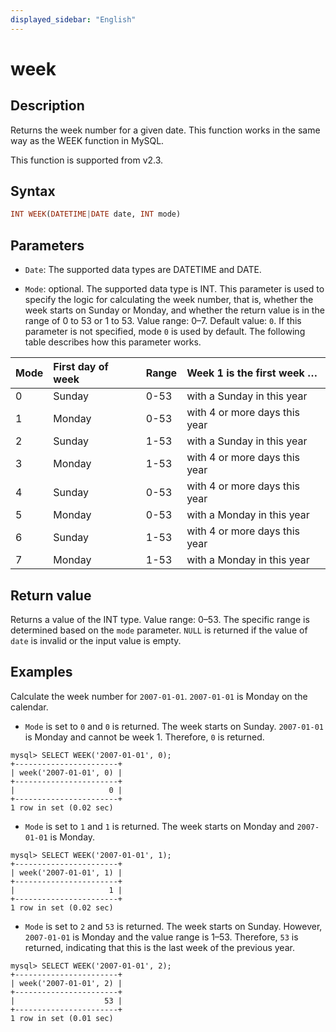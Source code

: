 ```yaml
---
displayed_sidebar: "English"
---
```


# week

## Description

Returns the week number for a given date. This function works in the same way as the WEEK function in MySQL.

This function is supported from v2.3.

## Syntax

```Haskell
INT WEEK(DATETIME|DATE date, INT mode)
```

## Parameters

- `Date`: The supported data types are DATETIME and DATE.

- `Mode`: optional. The supported data type is INT. This parameter is used to specify the logic for calculating the week number, that is, whether the week starts on Sunday or Monday, and whether the return value is in the range of 0 to 53 or 1 to 53. Value range: 0–7. Default value: `0`. If this parameter is not specified, mode `0` is used by default. The following table describes how this parameter works.

| Mode | First day of week | Range | Week 1 is the first week …    |
| :--- | :---------------- | :---- | :---------------------------- |
| 0    | Sunday            | 0-53  | with a Sunday in this year    |
| 1    | Monday            | 0-53  | with 4 or more days this year |
| 2    | Sunday            | 1-53  | with a Sunday in this year    |
| 3    | Monday            | 1-53  | with 4 or more days this year |
| 4    | Sunday            | 0-53  | with 4 or more days this year |
| 5    | Monday            | 0-53  | with a Monday in this year    |
| 6    | Sunday            | 1-53  | with 4 or more days this year |
| 7    | Monday            | 1-53  | with a Monday in this year    |

## Return value

Returns a value of the INT type. Value range: 0–53. The specific range is determined based on the `mode` parameter. `NULL` is returned if the value of `date` is invalid or the input value is empty.

## Examples

Calculate the week number for `2007-01-01`. `2007-01-01` is Monday on the calendar.

- `Mode` is set to `0` and `0` is returned. The week starts on Sunday. `2007-01-01` is Monday and cannot be week 1. Therefore, `0` is returned.

```Plaintext
mysql> SELECT WEEK('2007-01-01', 0);
+-----------------------+
| week('2007-01-01', 0) |
+-----------------------+
|                     0 |
+-----------------------+
1 row in set (0.02 sec)
```

- `Mode` is set to `1` and `1` is returned. The week starts on Monday and `2007-01-01` is Monday.

```Plaintext
mysql> SELECT WEEK('2007-01-01', 1);
+-----------------------+
| week('2007-01-01', 1) |
+-----------------------+
|                     1 |
+-----------------------+
1 row in set (0.02 sec)
```

- `Mode` is set to `2` and `53` is returned. The week starts on Sunday. However, `2007-01-01` is Monday and the value range is 1–53. Therefore, `53` is returned, indicating that this is the last week of the previous year.

```Plaintext
mysql> SELECT WEEK('2007-01-01', 2);
+-----------------------+
| week('2007-01-01', 2) |
+-----------------------+
|                    53 |
+-----------------------+
1 row in set (0.01 sec)
```

